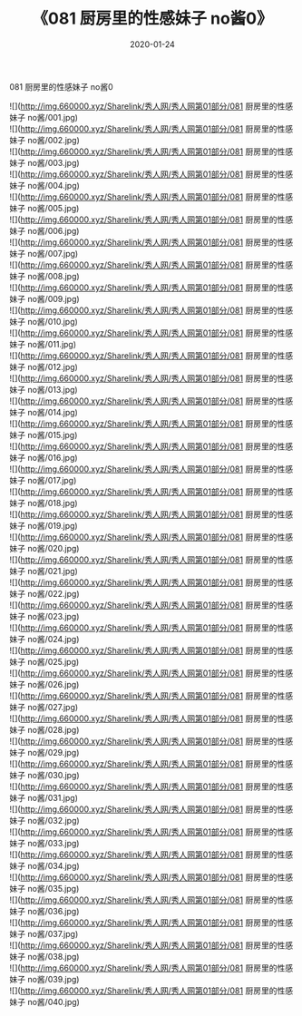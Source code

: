 ﻿---
layout: post
title:  《081 厨房里的性感妹子 no酱0》
date:   2020-01-24
img: http://img.660000.xyz/Sharelink/秀人网/秀人网第01部分/081 厨房里的性感妹子 no酱0/000.jpg
categories: [美女, 清纯, 唯美]
---

081 厨房里的性感妹子 no酱0

  ![](http://img.660000.xyz/Sharelink/秀人网/秀人网第01部分/081 厨房里的性感妹子 no酱/001.jpg) <br> ![](http://img.660000.xyz/Sharelink/秀人网/秀人网第01部分/081 厨房里的性感妹子 no酱/002.jpg) <br> ![](http://img.660000.xyz/Sharelink/秀人网/秀人网第01部分/081 厨房里的性感妹子 no酱/003.jpg) <br> ![](http://img.660000.xyz/Sharelink/秀人网/秀人网第01部分/081 厨房里的性感妹子 no酱/004.jpg) <br> ![](http://img.660000.xyz/Sharelink/秀人网/秀人网第01部分/081 厨房里的性感妹子 no酱/005.jpg) <br> ![](http://img.660000.xyz/Sharelink/秀人网/秀人网第01部分/081 厨房里的性感妹子 no酱/006.jpg) <br> ![](http://img.660000.xyz/Sharelink/秀人网/秀人网第01部分/081 厨房里的性感妹子 no酱/007.jpg) <br> ![](http://img.660000.xyz/Sharelink/秀人网/秀人网第01部分/081 厨房里的性感妹子 no酱/008.jpg) <br> ![](http://img.660000.xyz/Sharelink/秀人网/秀人网第01部分/081 厨房里的性感妹子 no酱/009.jpg) <br> ![](http://img.660000.xyz/Sharelink/秀人网/秀人网第01部分/081 厨房里的性感妹子 no酱/010.jpg) <br> ![](http://img.660000.xyz/Sharelink/秀人网/秀人网第01部分/081 厨房里的性感妹子 no酱/011.jpg) <br> ![](http://img.660000.xyz/Sharelink/秀人网/秀人网第01部分/081 厨房里的性感妹子 no酱/012.jpg) <br> ![](http://img.660000.xyz/Sharelink/秀人网/秀人网第01部分/081 厨房里的性感妹子 no酱/013.jpg) <br> ![](http://img.660000.xyz/Sharelink/秀人网/秀人网第01部分/081 厨房里的性感妹子 no酱/014.jpg) <br> ![](http://img.660000.xyz/Sharelink/秀人网/秀人网第01部分/081 厨房里的性感妹子 no酱/015.jpg) <br> ![](http://img.660000.xyz/Sharelink/秀人网/秀人网第01部分/081 厨房里的性感妹子 no酱/016.jpg) <br> ![](http://img.660000.xyz/Sharelink/秀人网/秀人网第01部分/081 厨房里的性感妹子 no酱/017.jpg) <br> ![](http://img.660000.xyz/Sharelink/秀人网/秀人网第01部分/081 厨房里的性感妹子 no酱/018.jpg) <br> ![](http://img.660000.xyz/Sharelink/秀人网/秀人网第01部分/081 厨房里的性感妹子 no酱/019.jpg) <br> ![](http://img.660000.xyz/Sharelink/秀人网/秀人网第01部分/081 厨房里的性感妹子 no酱/020.jpg) <br> ![](http://img.660000.xyz/Sharelink/秀人网/秀人网第01部分/081 厨房里的性感妹子 no酱/021.jpg) <br> ![](http://img.660000.xyz/Sharelink/秀人网/秀人网第01部分/081 厨房里的性感妹子 no酱/022.jpg) <br> ![](http://img.660000.xyz/Sharelink/秀人网/秀人网第01部分/081 厨房里的性感妹子 no酱/023.jpg) <br> ![](http://img.660000.xyz/Sharelink/秀人网/秀人网第01部分/081 厨房里的性感妹子 no酱/024.jpg) <br> ![](http://img.660000.xyz/Sharelink/秀人网/秀人网第01部分/081 厨房里的性感妹子 no酱/025.jpg) <br> ![](http://img.660000.xyz/Sharelink/秀人网/秀人网第01部分/081 厨房里的性感妹子 no酱/026.jpg) <br> ![](http://img.660000.xyz/Sharelink/秀人网/秀人网第01部分/081 厨房里的性感妹子 no酱/027.jpg) <br> ![](http://img.660000.xyz/Sharelink/秀人网/秀人网第01部分/081 厨房里的性感妹子 no酱/028.jpg) <br> ![](http://img.660000.xyz/Sharelink/秀人网/秀人网第01部分/081 厨房里的性感妹子 no酱/029.jpg) <br> ![](http://img.660000.xyz/Sharelink/秀人网/秀人网第01部分/081 厨房里的性感妹子 no酱/030.jpg) <br> ![](http://img.660000.xyz/Sharelink/秀人网/秀人网第01部分/081 厨房里的性感妹子 no酱/031.jpg) <br> ![](http://img.660000.xyz/Sharelink/秀人网/秀人网第01部分/081 厨房里的性感妹子 no酱/032.jpg) <br> ![](http://img.660000.xyz/Sharelink/秀人网/秀人网第01部分/081 厨房里的性感妹子 no酱/033.jpg) <br> ![](http://img.660000.xyz/Sharelink/秀人网/秀人网第01部分/081 厨房里的性感妹子 no酱/034.jpg) <br> ![](http://img.660000.xyz/Sharelink/秀人网/秀人网第01部分/081 厨房里的性感妹子 no酱/035.jpg) <br> ![](http://img.660000.xyz/Sharelink/秀人网/秀人网第01部分/081 厨房里的性感妹子 no酱/036.jpg) <br> ![](http://img.660000.xyz/Sharelink/秀人网/秀人网第01部分/081 厨房里的性感妹子 no酱/037.jpg) <br> ![](http://img.660000.xyz/Sharelink/秀人网/秀人网第01部分/081 厨房里的性感妹子 no酱/038.jpg) <br> ![](http://img.660000.xyz/Sharelink/秀人网/秀人网第01部分/081 厨房里的性感妹子 no酱/039.jpg) <br> ![](http://img.660000.xyz/Sharelink/秀人网/秀人网第01部分/081 厨房里的性感妹子 no酱/040.jpg) <br>